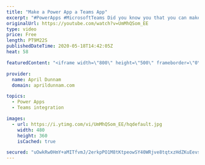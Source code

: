```yaml
---
title: "Make a Power App a Teams App"
excerpt: "#PowerApps #MicrosoftTeams Did you know you that you can make any Power App a Teams app?  With more and more organizations using Microsoft Teams for their day to day operations it's important to figure out how to integrate your business apps into the platform.  I'll show three different ways to incorporate"
originalUrl: https://youtube.com/watch?v=UmMhQSom_EE
type: video
price: Free
length: PT9M22S
publishedDateTime: 2020-05-18T14:42:05Z
heat: 58

featuredContent: "<iframe width=\"800\" height=\"500\" frameborder=\"0\" src=\"https://www.youtube.com/embed/UmMhQSom_EE\" allow=\"accelerometer; autoplay; encrypted-media; gyroscope; picture-in-picture\" allowfullscreen></iframe>"

provider:
  name: April Dunnam
  domain: aprildunnam.com

topics:
  - Power Apps
  - Teams integration

images:
  - url: https://i.ytimg.com/vi/UmMhQSom_EE/hqdefault.jpg
    width: 480
    height: 360
    isCached: true

secured: "uOwkRw0HmY+aMITfvmJ/2erkpPO1M8tKtpeowSY40WRjve8tqtxzHdZKuEevsbEUZKFSfN6WwyZ8vFtDxmVCQSTSPw1oUPgBSLnQTzmuHRAOx3jBxW4W5yqP7FHTIpwb7ybdRuyql2y7h8r4WH7x3NH63SeIqGE2/k7OPVSIPV3zqd8GZ53JGt51f7fHfYSzPa1QsqnUnH6yzi8e3eD8za1qV3L6d4U6JMZGzqrkEsvG7ygvmb9fKwlQtUzmwzu4SSBcAzhYe4PBOOkzEDyCvafodjgYdVzhR1+KD6T917scJqgvyigqanQVKLBuRlkaylDqJZgOCm8re+jTJC0OJVIJE7AM3yuK734eoQRuZilRTb1BjASCL6DpkdrvcnCPHGlpvAGsCtAzq6U58oohLSFGjQTBB4nm8TBMjQwJMoU=;JGDTpkKMg0TTujwebAOoGg=="
---
```


